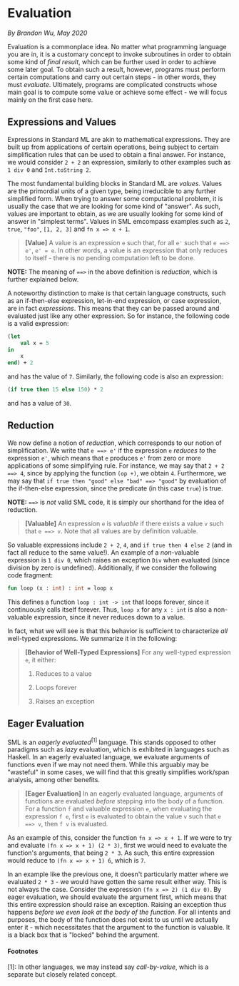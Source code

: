 # Evaluation

_By Brandon Wu, May 2020_

Evaluation is a commonplace idea. No matter what programming language you are in, it is a customary concept to invoke subroutines in order to obtain some kind of _final result_, which can be further used in order to achieve some later goal. To obtain such a result, however, programs must perform certain computations and carry out certain steps - in other words, they must _evaluate_. Ultimately, programs are complicated constructs whose main goal is to compute some value or achieve some effect - we will focus mainly on the first case here.

## Expressions and Values

Expressions in Standard ML are akin to mathematical expressions. They are built up from applications of certain operations, being subject to certain simplification rules that can be used to obtain a final answer. For instance, we would consider `2 + 2` an expression, similarly to other examples such as `1 div 0` and `Int.toString 2`.

The most fundamental building blocks in Standard ML are _values_. Values are the primordial units of a given type, being irreducible to any further simplified form. When trying to answer some computational problem, it is usually the case that we are looking for some kind of "answer". As such, values are important to obtain, as we are usually looking for some kind of answer in "simplest terms". Values in SML emcompass examples such as `2`, `true`, `"foo"`, `[1, 2, 3]` and `fn x => x + 1`.

> **[Value]** A value is an expression `e` such that, for all `e'` such that `e ==> e'`, `e' = e`. In other words, a value is an expression that only reduces to itself - there is no pending computation left to be done.

**NOTE:** The meaning of `==>` in the above definition is _reduction_, which is further explained below.

A noteworthy distinction to make is that certain language constructs, such as an if-then-else expression, let-in-end expression, or case expression, are in fact _expressions_. This means that they can be passed around and evaluated just like any other expression. So for instance, the following code is a valid expression:

```sml
(let
    val x = 5
in
    x
end) + 2
```

and has the value of `7`. Similarly, the following code is also an expression:

```sml
(if true then 15 else 150) * 2
```

and has a value of `30`.

## Reduction

We now define a notion of _reduction_, which corresponds to our notion of simplification. We write that `e ==> e'` if the expression `e` _reduces to_ the expression `e'`, which means that `e` produces `e'` from zero or more applications of some simplifying rule. For instance, we may say that `2 + 2 ==> 4`, since by applying the function `(op +)`, we obtain `4`. Furthermore, we may say that `if true then "good" else "bad" ==> "good"` by evaluation of the if-then-else expression, since the predicate (in this case `true`) is true.

**NOTE:** `==>` is _not_ valid SML code, it is simply our shorthand for the idea of reduction.

> **[Valuable]** An expression `e` is _valuable_ if there exists a value `v` such that `e ==> v`. Note that all values are by definition valuable.

So valuable expressions include `2 + 2`, `4`, and `if true then 4 else 2` (and in fact all reduce to the same value!). An example of a _non_-valuable expression is `1 div 0`, which raises an exception `Div` when evaluated (since division by zero is undefined). Additionally, if we consider the following code fragment:

```sml
fun loop (x : int) : int = loop x
```

This defines a function `loop : int -> int` that loops forever, since it continuously calls itself forever. Thus, `loop x` for any `x : int` is also a non-valuable expression, since it never reduces down to a value.

In fact, what we will see is that this behavior is sufficient to characterize _all_ well-typed expressions. We summarize it in the following:

> **[Behavior of Well-Typed Expressions]** For any well-typed expression `e`, it either:
>
> 1. Reduces to a value
>
> 2. Loops forever
>
> 3. Raises an exception

## Eager Evaluation

SML is an _eagerly evaluated_<sup>[1]</sup> language. This stands opposed to other paradigms such as _lazy_ evaluation, which is exhibited in languages such as Haskell. In an eagerly evaluated language, we evaluate arguments of functions even if we may not need them. While this arguably may be "wasteful" in some cases, we will find that this greatly simplifies work/span analysis, among other benefits.

> **[Eager Evaluation]** In an eagerly evaluated language, arguments of functions are evaluated _before_ stepping into the body of a function. For a function `f` and valuable expression `e`, when evaluating the expression `f e`, first `e` is evaluated to obtain the value `v` such that `e ==> v`, then `f v` is evaluated.

As an example of this, consider the function `fn x => x + 1`. If we were to try and evaluate `(fn x => x + 1) (2 * 3)`, first we would need to evaluate the function's arguments, that being `2 * 3`. As such, this entire expression would reduce to `(fn x => x + 1) 6`, which is `7`.

In an example like the previous one, it doesn't particularly matter where we evaluated `2 * 3` - we would have gotten the same result either way. This is not always the case. Consider the expression `(fn x => 2) (1 div 0)`. By eager evaluation, we should evaluate the argument first, which means that this entire expression should raise an exception. Raising an exception thus happens _before we even look at the body of the function_. For all intents and purposes, the body of the function does not exist to us until we actually enter it - which necessitates that the argument to the function is valuable. It is a black box that is "locked" behind the argument.

#### Footnotes

[1]: In other languages, we may instead say _call-by-value_, which is a separate but closely related concept.
